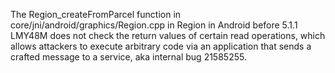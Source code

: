 The Region_createFromParcel function in core/jni/android/graphics/Region.cpp in Region in Android before 5.1.1 LMY48M does not check the return values of certain read operations, which allows attackers to execute arbitrary code via an application that sends a crafted message to a service, aka internal bug 21585255.